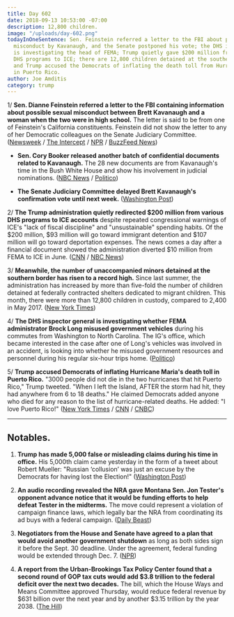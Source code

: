 ```yaml
---
title: Day 602
date: 2018-09-13 10:53:00 -07:00
description: 12,800 children.
image: "/uploads/day-602.png"
todayInOneSentence: Sen. Feinstein referred a letter to the FBI about potential sexual
  misconduct by Kavanaugh, and the Senate postponed his vote; the DHS inspector general
  is investigating the head of FEMA; Trump quietly gave $200 million from various
  DHS programs to ICE; there are 12,800 children detained at the southern border;
  and Trump accused the Democrats of inflating the death toll from Hurricane Maria
  in Puerto Rico.
author: Joe Amditis
category: trump
---
```


1/ **Sen. Dianne Feinstein referred a letter to the FBI containing information about possible sexual misconduct between Brett Kavanaugh and a woman when the two were in high school.** The letter is said to be from one of Feinstein's California constituents. Feinstein did not show the letter to any of her Democratic colleagues on the Senate Judiciary Committee.  ([Newsweek](https://www.newsweek.com/brett-kavanaugh-accused-sexual-misconduct-1120385) / [The Intercept](https://theintercept.com/2018/09/12/brett-kavanaugh-confirmation-dianne-feinstein/) / [NPR](https://www.npr.org/2018/09/13/647511365/democrats-refer-kavanaugh-allegations-to-fbi-deepening-divide-over-his-nominatio) / [BuzzFeed News](https://www.buzzfeednews.com/article/lissandravilla/senate-democrats-have-sent-a-secret-letter-about-brett))

* **Sen. Cory Booker released another batch of confidential documents related to Kavanaugh.** The 28 new documents are from Kavanaugh's time in the Bush White House and show his involvement in judicial nominations. ([NBC News](https://www.nbcnews.com/politics/supreme-court/sen-cory-booker-releases-28-new-documents-related-kavanaugh-n909101) / [Politico](https://www.politico.com/story/2018/09/12/kavanaugh-emails-controversial-nomination-817798))

* **The Senate Judiciary Committee delayed Brett Kavanaugh's confirmation vote until next week.** ([Washington Post](https://www.washingtonpost.com/politics/senate-committee-delays-vote-on-kavanaugh-nomination-until-next-week/2018/09/13/726bdb7e-b758-11e8-b79f-f6e31e555258_story.html?utm_term=.91358e615005))

2/ **The Trump administration quietly redirected $200 million from various DHS programs to ICE accounts** despite repeated congressional warnings of ICE's "lack of fiscal discipline" and "unsustainable" spending habits. Of the $200 million, $93 million will go toward immigrant detention and $107 million will go toward deportation expenses. The news comes a day after a financial document showed the administration diverted $10 million from FEMA to ICE in June. ([CNN](https://www.cnn.com/2018/09/12/politics/ice-more-money-fema-dhs/index.html) / [NBC News](https://www.nbcnews.com/politics/immigration/dhs-transferred-169-million-other-programs-ice-migrant-detention-n909016))

3/ **Meanwhile, the number of unaccompanied minors detained at the southern border has risen to a record high.** Since last summer, the administration has increased by more than five-fold the number of children detained at federally contracted shelters dedicated to migrant children. This month, there were more than 12,800 children in custody, compared to 2,400 in May 2017. ([New York Times](https://www.nytimes.com/2018/09/12/us/migrant-children-detention.html))

4/ **The DHS inspector general is investigating whether FEMA administrator Brock Long misused government vehicles** during his commutes from Washington to North Carolina. The IG's office, which became interested in the case after one of Long's vehicles was involved in an accident, is looking into whether he misused government resources and personnel during his regular six-hour trips home. ([Politico](https://www.politico.com/story/2018/09/13/trump-fema-administrator-under-investigation-821231))

5/ **Trump accused Democrats of inflating Hurricane Maria's death toll in Puerto Rico.** "3000 people did not die in the two hurricanes that hit Puerto Rico," Trump tweeted. "When I left the Island, AFTER the storm had hit, they had anywhere from 6 to 18 deaths." He claimed Democrats added anyone who died for any reason to the list of hurricane-related deaths. He added: "I love Puerto Rico!"  ([New York Times](https://www.nytimes.com/2018/09/13/us/politics/trump-denies-puerto-rico-death-roll.html) / [CNN](https://www.cnn.com/2018/09/13/politics/trump-puerto-rico-death-toll/index.html) / [CNBC](https://www.cnbc.com/2018/09/13/trump-says-3000-people-did-not-die-in-puerto-rico-hurricanes.html))

---

## Notables.

1. **Trump has made 5,000 false or misleading claims during his time in office.** His 5,000th claim came yesterday in the form of a tweet about Robert Mueller: "Russian ‘collusion’ was just an excuse by the Democrats for having lost the Election!" ([Washington Post](https://www.washingtonpost.com/politics/2018/09/13/president-trump-has-made-more-than-false-or-misleading-claims/?utm_term=.8466acbd68c3))

2. **An audio recording revealed the NRA gave Montana Sen. Jon Tester's opponent advance notice that it would be funding efforts to help defeat Tester in the midterms.** The move could represent a violation of campaign finance laws, which legally bar the NRA from coordinating its ad buys with a federal campaign. ([Daily Beast](https://www.thedailybeast.com/exclusive-audio-reveals-potentially-illegal-coordination-between-nra-and-montana-senate-hopeful-matt-rosendale))

3. **Negotiators from the House and Senate have agreed to a plan that would avoid another government shutdown** as long as both sides sign it before the Sept. 30 deadline. Under the agreement, federal funding would be extended through Dec. 7. ([NPR](https://www.npr.org/2018/09/13/647493498/house-and-senate-negotiators-strike-deal-to-avoid-shutdown-threat))

4. **A report from the Urban-Brookings Tax Policy Center found that a second round of GOP tax cuts would add $3.8 trillion to the federal deficit over the next two decades.** The bill, which the House Ways and Means Committee approved Thursday, would reduce federal revenue by $631 billion over the next year and by another $3.15 trillion by the year 2038. ([The Hill](http://thehill.com/policy/finance/domestic-taxes/406584-new-report-finds-second-round-of-gop-tax-cuts-would-add-38))